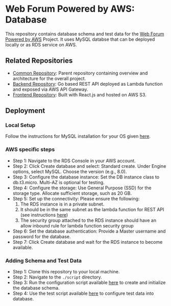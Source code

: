 # Web Forum Powered by AWS: Database

This repository contains database schema and test data for the [Web Forum Powered by AWS](https://github.com/arnavbajpai/Common-Repository-for-Web-Forum-Project) Project. It uses MySQL databse that can be deployed locally or as RDS service on AWS. 

## Related Repositories
- [Common Repository](https://github.com/arnavbajpai/Common-Repository-for-Web-Forum-Project): Parent repository containing overview and architecture for the overall project.  
- [Backend Repository](https://github.com/arnavbajpai/Web-Forum-powered-by-AWS-Backend-REST-API): Go based REST API deployed as Lambda function and exposed via AWS API Gateway.  
- [Frontend Repository](https://github.com/arnavbajpai/Web-Forum-powered-by-AWS-Frontend): Built with React.js and hosted on AWS S3.

## Deployment

### Local Setup
Follow the instructions for MySQL installation for your OS given [here](https://dev.mysql.com/downloads/installer/).

### AWS specific steps 
- Step 1: Navigate to the RDS Console in your AWS account.
- Step 2: Click Create database and select: Standard create.  Under Engine options, select MySQL.  Choose the version (e.g., 8.0).
- Step 3: Configure the database instance: Set the DB instance class to db.t3.micro. Multi-AZ is optional for testing.
- Step 4: Configure the storage: Use General Purpose (SSD) for the storage type.  Allocate sufficient storage, such as 20 GB.
- Step 5: Set up the connectivity: Please ensure the following: 
  1. The RDS instance is in a private subnet. 
  2. It should be in the same subnet as the lambda function for REST API (see instructions [here](https://github.com/arnavbajpai/Web-Forum-powered-by-AWS-Backend-REST-API)) 
  3. The security group attached to the RDS instance should have an allow inbound rule for lambda function security group
- Step 6: Set the database authentication: Provide a Master username and password for the database.
- Step 7: Click Create database and wait for the RDS instance to become available.

### Adding Schema and Test Data
- Step 1:  Clone this repository to your local machine.
- Step 2:  Navigate to the `./script` directory.
- Step 3:  Run the configuration script  available [here](https://github.com/arnavbajpai/Web-Forum-powered-by-AWS-Database1/tree/main/script/DbConfig.sql) to create and initialize the database schema.
- Step 4:  Use the test script available [here](https://github.com/arnavbajpai/Web-Forum-powered-by-AWS-Database1/tree/main/Test/test-data.sql) to configure test data into database.
